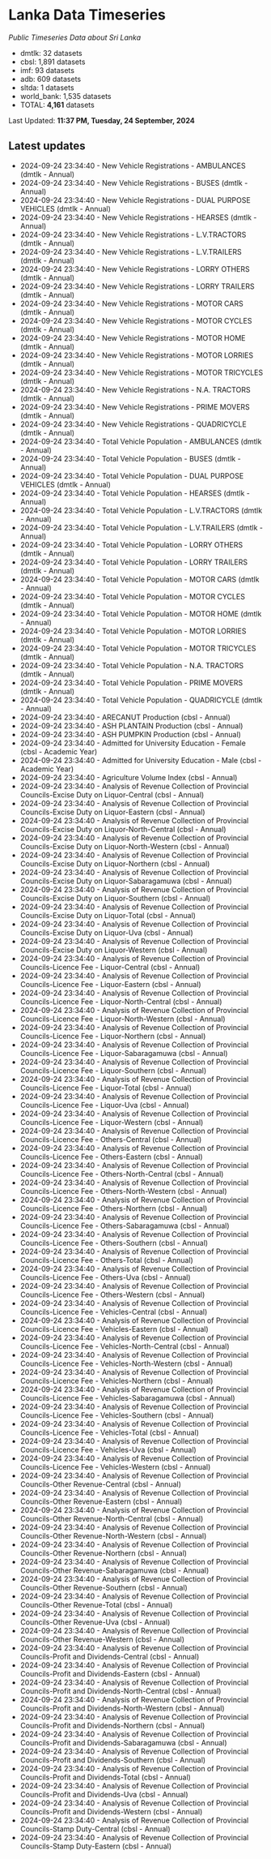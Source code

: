 # Lanka Data Timeseries
*Public Timeseries Data about Sri Lanka*

* dmtlk: 32 datasets
* cbsl: 1,891 datasets
* imf: 93 datasets
* adb: 609 datasets
* sltda: 1 datasets
* world_bank: 1,535 datasets
* TOTAL: **4,161** datasets

Last Updated: **11:37 PM, Tuesday, 24 September, 2024**

## Latest updates

* 2024-09-24 23:34:40 - New Vehicle Registrations - AMBULANCES (dmtlk - Annual)
* 2024-09-24 23:34:40 - New Vehicle Registrations - BUSES (dmtlk - Annual)
* 2024-09-24 23:34:40 - New Vehicle Registrations - DUAL PURPOSE VEHICLES (dmtlk - Annual)
* 2024-09-24 23:34:40 - New Vehicle Registrations - HEARSES (dmtlk - Annual)
* 2024-09-24 23:34:40 - New Vehicle Registrations - L.V.TRACTORS (dmtlk - Annual)
* 2024-09-24 23:34:40 - New Vehicle Registrations - L.V.TRAILERS (dmtlk - Annual)
* 2024-09-24 23:34:40 - New Vehicle Registrations - LORRY OTHERS (dmtlk - Annual)
* 2024-09-24 23:34:40 - New Vehicle Registrations - LORRY TRAILERS (dmtlk - Annual)
* 2024-09-24 23:34:40 - New Vehicle Registrations - MOTOR CARS (dmtlk - Annual)
* 2024-09-24 23:34:40 - New Vehicle Registrations - MOTOR CYCLES (dmtlk - Annual)
* 2024-09-24 23:34:40 - New Vehicle Registrations - MOTOR HOME (dmtlk - Annual)
* 2024-09-24 23:34:40 - New Vehicle Registrations - MOTOR LORRIES (dmtlk - Annual)
* 2024-09-24 23:34:40 - New Vehicle Registrations - MOTOR TRICYCLES (dmtlk - Annual)
* 2024-09-24 23:34:40 - New Vehicle Registrations - N.A. TRACTORS (dmtlk - Annual)
* 2024-09-24 23:34:40 - New Vehicle Registrations - PRIME MOVERS (dmtlk - Annual)
* 2024-09-24 23:34:40 - New Vehicle Registrations - QUADRICYCLE (dmtlk - Annual)
* 2024-09-24 23:34:40 - Total Vehicle Population - AMBULANCES (dmtlk - Annual)
* 2024-09-24 23:34:40 - Total Vehicle Population - BUSES (dmtlk - Annual)
* 2024-09-24 23:34:40 - Total Vehicle Population - DUAL PURPOSE VEHICLES (dmtlk - Annual)
* 2024-09-24 23:34:40 - Total Vehicle Population - HEARSES (dmtlk - Annual)
* 2024-09-24 23:34:40 - Total Vehicle Population - L.V.TRACTORS (dmtlk - Annual)
* 2024-09-24 23:34:40 - Total Vehicle Population - L.V.TRAILERS (dmtlk - Annual)
* 2024-09-24 23:34:40 - Total Vehicle Population - LORRY OTHERS (dmtlk - Annual)
* 2024-09-24 23:34:40 - Total Vehicle Population - LORRY TRAILERS (dmtlk - Annual)
* 2024-09-24 23:34:40 - Total Vehicle Population - MOTOR CARS (dmtlk - Annual)
* 2024-09-24 23:34:40 - Total Vehicle Population - MOTOR CYCLES (dmtlk - Annual)
* 2024-09-24 23:34:40 - Total Vehicle Population - MOTOR HOME (dmtlk - Annual)
* 2024-09-24 23:34:40 - Total Vehicle Population - MOTOR LORRIES (dmtlk - Annual)
* 2024-09-24 23:34:40 - Total Vehicle Population - MOTOR TRICYCLES (dmtlk - Annual)
* 2024-09-24 23:34:40 - Total Vehicle Population - N.A. TRACTORS (dmtlk - Annual)
* 2024-09-24 23:34:40 - Total Vehicle Population - PRIME MOVERS (dmtlk - Annual)
* 2024-09-24 23:34:40 - Total Vehicle Population - QUADRICYCLE (dmtlk - Annual)
* 2024-09-24 23:34:40 - ARECANUT Production (cbsl - Annual)
* 2024-09-24 23:34:40 - ASH PLANTAIN Production (cbsl - Annual)
* 2024-09-24 23:34:40 - ASH PUMPKIN Production (cbsl - Annual)
* 2024-09-24 23:34:40 - Admitted for University Education - Female (cbsl - Academic Year)
* 2024-09-24 23:34:40 - Admitted for University Education - Male (cbsl - Academic Year)
* 2024-09-24 23:34:40 - Agriculture Volume Index (cbsl - Annual)
* 2024-09-24 23:34:40 - Analysis of Revenue Collection of Provincial Councils-Excise Duty on Liquor-Central (cbsl - Annual)
* 2024-09-24 23:34:40 - Analysis of Revenue Collection of Provincial Councils-Excise Duty on Liquor-Eastern (cbsl - Annual)
* 2024-09-24 23:34:40 - Analysis of Revenue Collection of Provincial Councils-Excise Duty on Liquor-North-Central (cbsl - Annual)
* 2024-09-24 23:34:40 - Analysis of Revenue Collection of Provincial Councils-Excise Duty on Liquor-North-Western (cbsl - Annual)
* 2024-09-24 23:34:40 - Analysis of Revenue Collection of Provincial Councils-Excise Duty on Liquor-Northern (cbsl - Annual)
* 2024-09-24 23:34:40 - Analysis of Revenue Collection of Provincial Councils-Excise Duty on Liquor-Sabaragamuwa (cbsl - Annual)
* 2024-09-24 23:34:40 - Analysis of Revenue Collection of Provincial Councils-Excise Duty on Liquor-Southern (cbsl - Annual)
* 2024-09-24 23:34:40 - Analysis of Revenue Collection of Provincial Councils-Excise Duty on Liquor-Total (cbsl - Annual)
* 2024-09-24 23:34:40 - Analysis of Revenue Collection of Provincial Councils-Excise Duty on Liquor-Uva (cbsl - Annual)
* 2024-09-24 23:34:40 - Analysis of Revenue Collection of Provincial Councils-Excise Duty on Liquor-Western (cbsl - Annual)
* 2024-09-24 23:34:40 - Analysis of Revenue Collection of Provincial Councils-Licence Fee - Liquor-Central (cbsl - Annual)
* 2024-09-24 23:34:40 - Analysis of Revenue Collection of Provincial Councils-Licence Fee - Liquor-Eastern (cbsl - Annual)
* 2024-09-24 23:34:40 - Analysis of Revenue Collection of Provincial Councils-Licence Fee - Liquor-North-Central (cbsl - Annual)
* 2024-09-24 23:34:40 - Analysis of Revenue Collection of Provincial Councils-Licence Fee - Liquor-North-Western (cbsl - Annual)
* 2024-09-24 23:34:40 - Analysis of Revenue Collection of Provincial Councils-Licence Fee - Liquor-Northern (cbsl - Annual)
* 2024-09-24 23:34:40 - Analysis of Revenue Collection of Provincial Councils-Licence Fee - Liquor-Sabaragamuwa (cbsl - Annual)
* 2024-09-24 23:34:40 - Analysis of Revenue Collection of Provincial Councils-Licence Fee - Liquor-Southern (cbsl - Annual)
* 2024-09-24 23:34:40 - Analysis of Revenue Collection of Provincial Councils-Licence Fee - Liquor-Total (cbsl - Annual)
* 2024-09-24 23:34:40 - Analysis of Revenue Collection of Provincial Councils-Licence Fee - Liquor-Uva (cbsl - Annual)
* 2024-09-24 23:34:40 - Analysis of Revenue Collection of Provincial Councils-Licence Fee - Liquor-Western (cbsl - Annual)
* 2024-09-24 23:34:40 - Analysis of Revenue Collection of Provincial Councils-Licence Fee - Others-Central (cbsl - Annual)
* 2024-09-24 23:34:40 - Analysis of Revenue Collection of Provincial Councils-Licence Fee - Others-Eastern (cbsl - Annual)
* 2024-09-24 23:34:40 - Analysis of Revenue Collection of Provincial Councils-Licence Fee - Others-North-Central (cbsl - Annual)
* 2024-09-24 23:34:40 - Analysis of Revenue Collection of Provincial Councils-Licence Fee - Others-North-Western (cbsl - Annual)
* 2024-09-24 23:34:40 - Analysis of Revenue Collection of Provincial Councils-Licence Fee - Others-Northern (cbsl - Annual)
* 2024-09-24 23:34:40 - Analysis of Revenue Collection of Provincial Councils-Licence Fee - Others-Sabaragamuwa (cbsl - Annual)
* 2024-09-24 23:34:40 - Analysis of Revenue Collection of Provincial Councils-Licence Fee - Others-Southern (cbsl - Annual)
* 2024-09-24 23:34:40 - Analysis of Revenue Collection of Provincial Councils-Licence Fee - Others-Total (cbsl - Annual)
* 2024-09-24 23:34:40 - Analysis of Revenue Collection of Provincial Councils-Licence Fee - Others-Uva (cbsl - Annual)
* 2024-09-24 23:34:40 - Analysis of Revenue Collection of Provincial Councils-Licence Fee - Others-Western (cbsl - Annual)
* 2024-09-24 23:34:40 - Analysis of Revenue Collection of Provincial Councils-Licence Fee - Vehicles-Central (cbsl - Annual)
* 2024-09-24 23:34:40 - Analysis of Revenue Collection of Provincial Councils-Licence Fee - Vehicles-Eastern (cbsl - Annual)
* 2024-09-24 23:34:40 - Analysis of Revenue Collection of Provincial Councils-Licence Fee - Vehicles-North-Central (cbsl - Annual)
* 2024-09-24 23:34:40 - Analysis of Revenue Collection of Provincial Councils-Licence Fee - Vehicles-North-Western (cbsl - Annual)
* 2024-09-24 23:34:40 - Analysis of Revenue Collection of Provincial Councils-Licence Fee - Vehicles-Northern (cbsl - Annual)
* 2024-09-24 23:34:40 - Analysis of Revenue Collection of Provincial Councils-Licence Fee - Vehicles-Sabaragamuwa (cbsl - Annual)
* 2024-09-24 23:34:40 - Analysis of Revenue Collection of Provincial Councils-Licence Fee - Vehicles-Southern (cbsl - Annual)
* 2024-09-24 23:34:40 - Analysis of Revenue Collection of Provincial Councils-Licence Fee - Vehicles-Total (cbsl - Annual)
* 2024-09-24 23:34:40 - Analysis of Revenue Collection of Provincial Councils-Licence Fee - Vehicles-Uva (cbsl - Annual)
* 2024-09-24 23:34:40 - Analysis of Revenue Collection of Provincial Councils-Licence Fee - Vehicles-Western (cbsl - Annual)
* 2024-09-24 23:34:40 - Analysis of Revenue Collection of Provincial Councils-Other Revenue-Central (cbsl - Annual)
* 2024-09-24 23:34:40 - Analysis of Revenue Collection of Provincial Councils-Other Revenue-Eastern (cbsl - Annual)
* 2024-09-24 23:34:40 - Analysis of Revenue Collection of Provincial Councils-Other Revenue-North-Central (cbsl - Annual)
* 2024-09-24 23:34:40 - Analysis of Revenue Collection of Provincial Councils-Other Revenue-North-Western (cbsl - Annual)
* 2024-09-24 23:34:40 - Analysis of Revenue Collection of Provincial Councils-Other Revenue-Northern (cbsl - Annual)
* 2024-09-24 23:34:40 - Analysis of Revenue Collection of Provincial Councils-Other Revenue-Sabaragamuwa (cbsl - Annual)
* 2024-09-24 23:34:40 - Analysis of Revenue Collection of Provincial Councils-Other Revenue-Southern (cbsl - Annual)
* 2024-09-24 23:34:40 - Analysis of Revenue Collection of Provincial Councils-Other Revenue-Total (cbsl - Annual)
* 2024-09-24 23:34:40 - Analysis of Revenue Collection of Provincial Councils-Other Revenue-Uva (cbsl - Annual)
* 2024-09-24 23:34:40 - Analysis of Revenue Collection of Provincial Councils-Other Revenue-Western (cbsl - Annual)
* 2024-09-24 23:34:40 - Analysis of Revenue Collection of Provincial Councils-Profit and Dividends-Central (cbsl - Annual)
* 2024-09-24 23:34:40 - Analysis of Revenue Collection of Provincial Councils-Profit and Dividends-Eastern (cbsl - Annual)
* 2024-09-24 23:34:40 - Analysis of Revenue Collection of Provincial Councils-Profit and Dividends-North-Central (cbsl - Annual)
* 2024-09-24 23:34:40 - Analysis of Revenue Collection of Provincial Councils-Profit and Dividends-North-Western (cbsl - Annual)
* 2024-09-24 23:34:40 - Analysis of Revenue Collection of Provincial Councils-Profit and Dividends-Northern (cbsl - Annual)
* 2024-09-24 23:34:40 - Analysis of Revenue Collection of Provincial Councils-Profit and Dividends-Sabaragamuwa (cbsl - Annual)
* 2024-09-24 23:34:40 - Analysis of Revenue Collection of Provincial Councils-Profit and Dividends-Southern (cbsl - Annual)
* 2024-09-24 23:34:40 - Analysis of Revenue Collection of Provincial Councils-Profit and Dividends-Total (cbsl - Annual)
* 2024-09-24 23:34:40 - Analysis of Revenue Collection of Provincial Councils-Profit and Dividends-Uva (cbsl - Annual)
* 2024-09-24 23:34:40 - Analysis of Revenue Collection of Provincial Councils-Profit and Dividends-Western (cbsl - Annual)
* 2024-09-24 23:34:40 - Analysis of Revenue Collection of Provincial Councils-Stamp Duty-Central (cbsl - Annual)
* 2024-09-24 23:34:40 - Analysis of Revenue Collection of Provincial Councils-Stamp Duty-Eastern (cbsl - Annual)